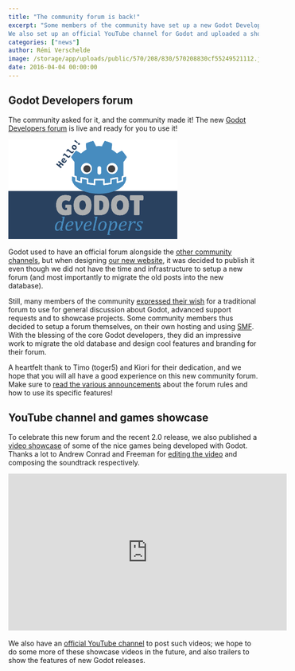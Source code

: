 ```yaml
---
title: "The community forum is back!"
excerpt: "Some members of the community have set up a new Godot Developers forum, with the contents from the old forum as well as many new features to showcase games and share content.
We also set up an official YouTube channel for Godot and uploaded a showcase video of some very nice games developed with Godot!"
categories: ["news"]
author: Rémi Verschelde
image: /storage/app/uploads/public/570/208/830/570208830cf55249521112.jpg
date: 2016-04-04 00:00:00
---
```


## Godot Developers forum

The community asked for it, and the community made it! The new [Godot Developers forum](http://godotdevelopers.org) is live and ready for you to use it!

[![godot-developers.png](/storage/app/uploads/public/570/208/99e/57020899e86fe515554457.png)](http://forum.godotdevelopers.org)

Godot used to have an official forum alongside the [other community channels](/community), but when designing [our new website](/article/home-sweet-home), it was decided to publish it even though we did not have the time and infrastructure to setup a new forum (and most importantly to migrate the old posts into the new database).

Still, many members of the community [expressed their wish](/qa/560/anybody-interested-in-an-unofficial-godot-forum) for a traditional forum to use for general discussion about Godot, advanced support requests and to showcase projects. Some community members thus decided to setup a forum themselves, on their own hosting and using [SMF](http://www.simplemachines.org). With the blessing of the core Godot developers, they did an impressive work to migrate the old database and design cool features and branding for their forum.

A heartfelt thank to Timo (toger5) and Kiori for their dedication, and we hope that you will all have a good experience on this new community forum. Make sure to [read the various announcements](http://godotdevelopers.org/index.php?board=2.0) about the forum rules and how to use its specific features!

## YouTube channel and games showcase

To celebrate this new forum and the recent 2.0 release, we also published a [video showcase](https://www.youtube.com/watch?v=6sJFMyI3eZ0) of some of the nice games being developed with Godot. Thanks a lot to Andrew Conrad and Freeman for [editing the video](https://github.com/godotengine/godot/issues/3877) and composing the soundtrack respectively.

<iframe width="560" height="315" src="https://www.youtube.com/embed/6sJFMyI3eZ0" frameborder="0" allowfullscreen></iframe>

We also have an [official YouTube channel](https://www.youtube.com/channel/UCKIDvfZD1ZhY4_hhbotf7wA) to post such videos; we hope to do some more of these showcase videos in the future, and also trailers to show the features of new Godot releases.